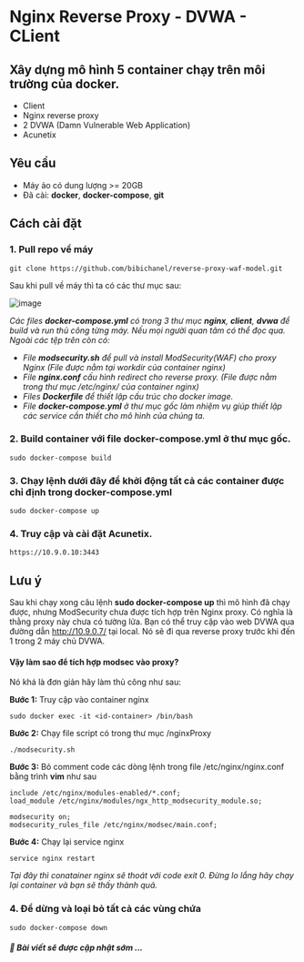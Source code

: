 # Nginx Reverse Proxy - DVWA - CLient

## Xây dựng mô hình 5 container chạy trên môi trường của docker.
 - Client
 - Nginx reverse proxy 
 - 2 DVWA (Damn Vulnerable Web Application)
 - Acunetix
 
## Yêu cầu
 - Máy ảo có dung lượng >= 20GB
 - Đã cài: **docker**, **docker-compose**, **git**
 
## Cách cài đặt

### 1. Pull repo về máy
```
git clone https://github.com/bibichanel/reverse-proxy-waf-model.git
```
Sau khi pull về máy thì ta có các thư mục sau:

![image](https://user-images.githubusercontent.com/65753412/168476210-2c48acfc-9fe3-4f77-9b9f-73668cdd3800.png)

_Các files **docker-compose.yml** có trong 3 thư mục **nginx**, **client**, **dvwa** để build và run thủ công từng máy. Nếu mọi người quan tâm có thể đọc qua._
_Ngoài các tệp trên còn có:_
- _File **modsecurity.sh** để pull và install ModSecurity(WAF) cho proxy Nginx (File được nằm tại workdir của container nginx)_
- _File **nginx.conf** cấu hình redirect cho reverse proxy. (File được nằm trong thư mục /etc/nginx/ của container nginx)_
- _Files **Dockerfile** để thiết lập cấu trúc cho docker image._
- _File **docker-compose.yml** ở thư mục gốc làm nhiệm vụ giúp thiết lập các service cần thiết cho mô hình của chúng ta._

### 2. Build container với file docker-compose.yml ở thư mục gốc. 
```
sudo docker-compose build
```

### 3. Chạy lệnh dưới đây để khởi động tất cả các container được chỉ định trong docker-compose.yml
```
sudo docker-compose up 
```
### 4. Truy cập và cài đặt Acunetix.
```
https://10.9.0.10:3443
```

## Lưu ý

Sau khi chạy xong câu lệnh **sudo docker-compose up** thì mô hình đã chạy được, nhưng ModSecurity chưa được tích hợp trên Nginx proxy. Có nghĩa là thằng proxy này chưa có tường lửa. Bạn có thể truy cập vào web DVWA qua đường dẫn http://10.9.0.7/ tại local. Nó sẽ đi qua reverse proxy trước khi đến 1 trong 2 máy chủ DVWA.

#### Vậy làm sao để tích hợp modsec vào proxy?

Nó khá là đơn giản hãy làm thủ công như sau:

**Bước 1:** Truy cập vào container nginx 
```
sudo docker exec -it <id-container> /bin/bash
```
**Bước 2:** Chạy file script có trong thư mục /nginxProxy
```
./modsecurity.sh
```
**Bước 3:** Bỏ comment code các dòng lệnh trong file /etc/nginx/nginx.conf bằng trình **vim** như sau
```
include /etc/nginx/modules-enabled/*.conf;
load_module /etc/nginx/modules/ngx_http_modsecurity_module.so;

modsecurity on;
modsecurity_rules_file /etc/nginx/modsec/main.conf;
```
**Bước 4:** Chạy lại service nginx
```
service nginx restart
```
_Tại đây thì conatainer nginx sẽ thoát với code exit 0. Đừng lo lắng hãy chạy lại container và bạn sẽ thấy thành quả._

### 4. Để dừng và loại bỏ tất cả các vùng chứa
```
sudo docker-compose down
```

##### :underage: Bài viết sẽ được cập nhật sớm ...
